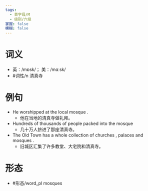 ```yaml
---
tags:
  - 首字母/M
  - 级别/六级
掌握: false
模糊: false
---
```

# 词义
- 英：/mɒsk/； 美：/mɑːsk/
- #词性/n  清真寺
# 例句
- He worshipped at the local mosque .
	- 他在当地的清真寺做礼拜。
- Hundreds of thousands of people packed into the mosque
	- 几十万人挤进了那座清真寺。
- The Old Town has a whole collection of churches , palaces and mosques .
	- 旧城区汇集了许多教堂、大宅院和清真寺。
# 形态
- #形态/word_pl mosques
